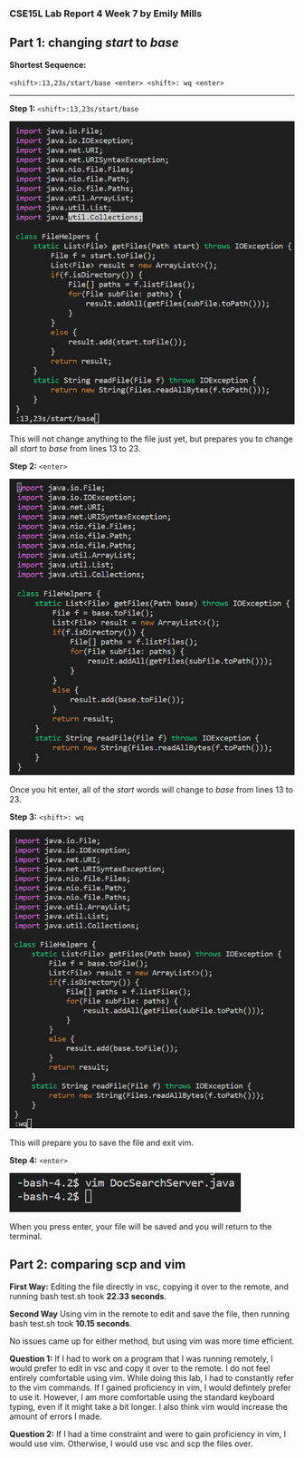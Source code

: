### **CSE15L Lab Report 4 Week 7** by Emily Mills

## **Part 1:** changing *start* to *base*

**Shortest Sequence:** 

`<shift>:13,23s/start/base <enter> <shift>: wq <enter>`

---

**Step 1:** `<shift>:13,23s/start/base`

![image1](week_7_images/week7insert.png)

This will not change anything to the file just yet, but prepares you to change all *start* to *base* from lines 13 to 23.


**Step 2:** `<enter>`

![image2](week_7_images/week7vimenter.png)

Once you hit enter, all of the *start* words will change to *base* from lines 13 to 23.

**Step 3:** `<shift>: wq`

![image3](week_7_images/week7wq.png)

This will prepare you to save the file and exit vim.

**Step 4:** `<enter>`

![image4](week_7_images/week7secondenter.png)

When you press enter, your file will be saved and you will return to the terminal. 

## **Part 2:** comparing scp and vim 

**First Way:** Editing the file directly in vsc, copying it over to the remote, and running bash test.sh took **22.33 seconds**.

**Second Way** Using vim in the remote to edit and save the file, then running bash test.sh took **10.15 seconds**.

No issues came up for either method, but using vim was more time efficient. 

**Question 1:**
If I had to work on a program that I was running remotely, I would prefer to edit in vsc and copy it over to the remote. I do not feel entirely comfortable using vim. While doing this lab, I had to constantly refer to the vim commands. If I gained proficiency in vim, I would defintely prefer to use it. However, I am more comfortable using the standard keyboard typing, even if it might take a bit longer. I also think vim would increase the amount of errors I made. 

**Question 2:** 
If I had a time constraint and were to gain proficiency in vim, I would use vim. Otherwise, I would use vsc and scp the files over. 



